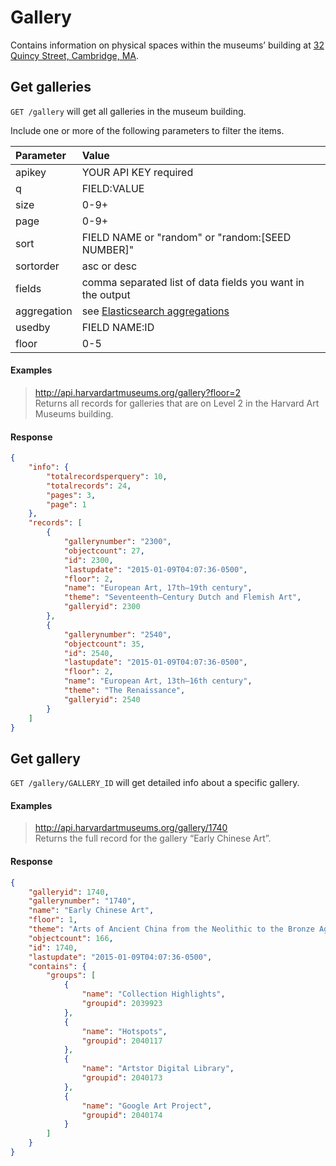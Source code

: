 # Gallery

Contains information on physical spaces within the museums’ building at [32 Quincy Street, Cambridge, MA](https://www.google.com/maps/place/Harvard+Art+Museums/@42.3742591,-71.1136073,19z/data=!4m2!3m1!1s0x0:0x3ea24d53829c6322).

## Get galleries

`GET /gallery` will get all galleries in the museum building.

Include one or more of the following parameters to filter the items.

| Parameter | Value |
| :--------- | :----- |
| apikey | YOUR API KEY required |
| q | FIELD:VALUE |
| size | 0-9+ |
| page | 0-9+ |
| sort | FIELD NAME or "random" or "random:[SEED NUMBER]" |
| sortorder | asc or desc |
| fields | comma separated list of data fields you want in the output |
| aggregation |  see [Elasticsearch aggregations](http://www.elastic.co/guide/en/elasticsearch/reference/1.4/search-aggregations.html#_structuring_aggregations) |
| usedby | FIELD NAME:ID |
| floor | 0-5 |

#### Examples

> http://api.harvardartmuseums.org/gallery?floor=2  
> Returns all records for galleries that are on Level 2 in the Harvard Art Museums building. 

#### Response

```json
{
    "info": {
        "totalrecordsperquery": 10,
        "totalrecords": 24,
        "pages": 3,
        "page": 1
    },
    "records": [
        {
            "gallerynumber": "2300",
            "objectcount": 27,
            "id": 2300,
            "lastupdate": "2015-01-09T04:07:36-0500",
            "floor": 2,
            "name": "European Art, 17th–19th century",
            "theme": "Seventeenth–Century Dutch and Flemish Art",
            "galleryid": 2300
        },
        {
            "gallerynumber": "2540",
            "objectcount": 35,
            "id": 2540,
            "lastupdate": "2015-01-09T04:07:36-0500",
            "floor": 2,
            "name": "European Art, 13th–16th century",
            "theme": "The Renaissance",
            "galleryid": 2540
        }
    ]
}
```

## Get gallery

`GET /gallery/GALLERY_ID` will get detailed info about a specific gallery.

#### Examples

> http://api.harvardartmuseums.org/gallery/1740  
> Returns the full record for the gallery “Early Chinese Art”.

#### Response

```json
{
    "galleryid": 1740,
    "gallerynumber": "1740",
    "name": "Early Chinese Art",
    "floor": 1,
    "theme": "Arts of Ancient China from the Neolithic to the Bronze Age",
    "objectcount": 166,
    "id": 1740,
    "lastupdate": "2015-01-09T04:07:36-0500",
    "contains": {
        "groups": [
            {
                "name": "Collection Highlights",
                "groupid": 2039923
            },
            {
                "name": "Hotspots",
                "groupid": 2040117
            },
            {
                "name": "Artstor Digital Library",
                "groupid": 2040173
            },
            {
                "name": "Google Art Project",
                "groupid": 2040174
            }
        ]
    }
}
```